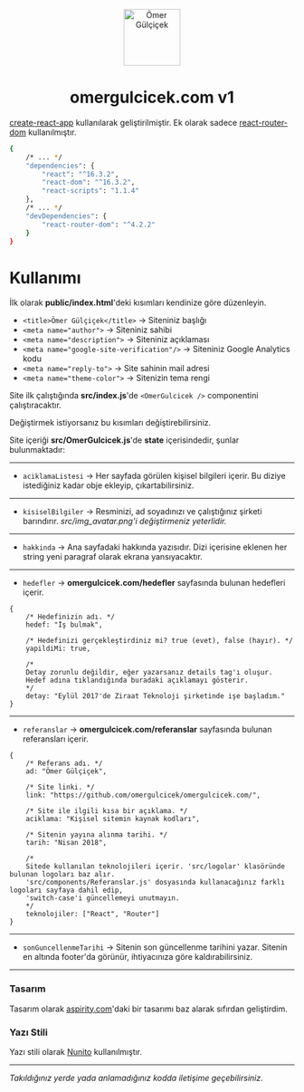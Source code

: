 <p align="center">
<img src="https://omergulcicek.com/img/omergulcicek.png" alt="Ömer Gülçiçek" height="100">
</p>

<h1 align="center">omergulcicek.com v1</h1>

<a href="https://github.com/facebook/create-react-app">create-react-app</a> kullanılarak geliştirilmiştir. Ek olarak sadece <a href="https://reacttraining.com/react-router/">react-router-dom</a> kullanılmıştır.

```sh
{
    /* ... */
    "dependencies": {
        "react": "^16.3.2",
        "react-dom": "^16.3.2",
        "react-scripts": "1.1.4"
    },
    /* ... */
    "devDependencies": {
        "react-router-dom": "^4.2.2"
    }
}
```

# Kullanımı

İlk olarak **public/index.html**'deki kısımları kendinize göre düzenleyin.

* `<title>Ömer Gülçiçek</title>`                          -> Siteniniz başlığı
* `<meta name="author">`                       -> Siteniniz sahibi
* `<meta name="description">`                  -> Siteniniz açıklaması
* `<meta name="google-site-verification"/>`    -> Siteniniz Google Analytics kodu
* `<meta name="reply-to">`                     -> Site sahinin mail adresi
* `<meta name="theme-color">`                 -> Sitenizin tema rengi

Site ilk çalıştığında **src/index.js**'de `<OmerGulcicek />` componentini çalıştıracaktır.

Değiştirmek istiyorsanız bu kısımları değiştirebilirsiniz.

Site içeriği **src/OmerGulcicek.js**'de **state** içerisindedir, şunlar bulunmaktadır:

---

* `aciklamaListesi`   -> Her sayfada görülen kişisel bilgileri içerir.
						Bu diziye istediğiniz kadar obje ekleyip, çıkartabilirsiniz.

---

* `kisiselBilgiler`   -> Resminizi, ad soyadınızı ve çalıştığınız şirketi barındırır.
						<i>src/img_avatar.png'i değiştirmeniz yeterlidir.</i>
---

* `hakkinda`          -> Ana sayfadaki hakkında yazısıdır.
						Dizi içerisine eklenen her string yeni paragraf olarak ekrana yansıyacaktır.
---

* `hedefler`          -> **omergulcicek.com/hedefler** sayfasında bulunan hedefleri içerir.

```
{
    /* Hedefinizin adı. */
    hedef: "İş bulmak",

    /* Hedefinizi gerçekleştirdiniz mi? true (evet), false (hayır). */
    yapildiMi: true,

    /*
    Detay zorunlu değildir, eğer yazarsanız details tag'ı oluşur.
    Hedef adına tıklandığında buradaki açıklamayı gösterir.
    */
    detay: "Eylül 2017'de Ziraat Teknoloji şirketinde işe başladım."
}
```

---

* `referanslar`       -> **omergulcicek.com/referanslar** sayfasında bulunan referansları içerir.

```
{
    /* Referans adı. */
    ad: "Ömer Gülçiçek",

    /* Site linki. */
    link: "https://github.com/omergulcicek/omergulcicek.com/",

    /* Site ile ilgili kısa bir açıklama. */
    aciklama: "Kişisel sitemin kaynak kodları",

    /* Sitenin yayına alınma tarihi. */
    tarih: "Nisan 2018",

    /*
    Sitede kullanılan teknolojileri içerir. 'src/logolar' klasöründe bulunan logoları baz alır.
    'src/components/Referanslar.js' dosyasında kullanacağınız farklı logoları sayfaya dahil edip,
    'switch-case'i güncellemeyi unutmayın.
    */
    teknolojiler: ["React", "Router"]
}
```

---

* `sonGuncellenmeTarihi`  -> Sitenin son güncellenme tarihini yazar. Sitenin en altında footer'da görünür, ihtiyacınıza göre kaldırabilirsiniz.

---

### Tasarım

Tasarım olarak <a href="http://previews.aspirity.com/spirit/">aspirity.com</a>'daki bir tasarımı baz alarak sıfırdan geliştirdim.

### Yazı Stili

Yazı stili olarak <a href="https://fonts.google.com/specimen/Nunito">Nunito</a> kullanılmıştır.

---

<i>Takıldığınız yerde yada anlamadığınız kodda iletişime geçebilirsiniz.</i>
